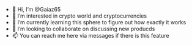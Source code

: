 - 👋 Hi, I’m @Gaiaz65
- 👀 I’m interested in crypto world and cryptocurrencies
- 🌱 I’m currently learning this sphere to figure out how exactly it works
- 💞️ I’m looking to collaborate on discussing new producds
- 📫 You can reach me here via messages if there is this feature

<!---
Gaiaz65/Gaiaz65 is a ✨ special ✨ repository because its `README.md` (this file) appears on your GitHub profile.
You can click the Preview link to take a look at your changes.
--->
